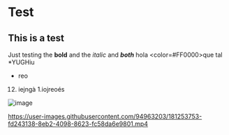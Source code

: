 # Test
## This is a test

Just testing the **bold** and the *italic* and ***both***
hola <color=#FF0000>que</color> tal\
*YUGHiu
 - reo
12. iejngà
1.iojreoés

![image](https://user-images.githubusercontent.com/94963203/181261550-9eb2bc57-b19f-403d-b573-b8846b0ee3da.png)

https://user-images.githubusercontent.com/94963203/181253753-fd243138-8eb2-4098-8623-fc58da6e9801.mp4
	
